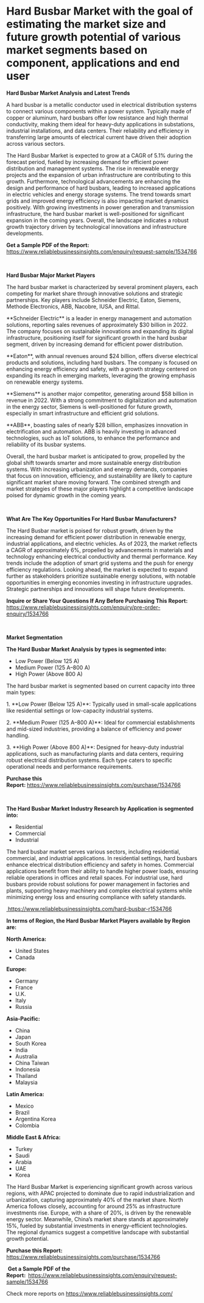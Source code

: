 <p><h1>Hard Busbar Market with the goal of estimating the market size and future growth potential of various market segments based on component, applications and end user</h1></p><p><strong>Hard Busbar Market Analysis and Latest Trends</strong></p>
<p><p>A hard busbar is a metallic conductor used in electrical distribution systems to connect various components within a power system. Typically made of copper or aluminum, hard busbars offer low resistance and high thermal conductivity, making them ideal for heavy-duty applications in substations, industrial installations, and data centers. Their reliability and efficiency in transferring large amounts of electrical current have driven their adoption across various sectors.</p><p>The Hard Busbar Market is expected to grow at a CAGR of 5.1% during the forecast period, fueled by increasing demand for efficient power distribution and management systems. The rise in renewable energy projects and the expansion of urban infrastructure are contributing to this growth. Furthermore, technological advancements are enhancing the design and performance of hard busbars, leading to increased applications in electric vehicles and energy storage systems. The trend towards smart grids and improved energy efficiency is also impacting market dynamics positively. With growing investments in power generation and transmission infrastructure, the hard busbar market is well-positioned for significant expansion in the coming years. Overall, the landscape indicates a robust growth trajectory driven by technological innovations and infrastructure developments.</p></p>
<p><strong>Get a Sample PDF of the Report:&nbsp;</strong> <a href="https://www.reliablebusinessinsights.com/enquiry/request-sample/1534766?utm_campaign=3298&utm_medium=2&utm_source=Github&utm_content=ia&utm_term=07042025&utm_id=hard-busbar">https://www.reliablebusinessinsights.com/enquiry/request-sample/1534766</a></p>
<p>&nbsp;</p>
<p><strong>Hard Busbar Major Market Players</strong></p>
<p><p>The hard busbar market is characterized by several prominent players, each competing for market share through innovative solutions and strategic partnerships. Key players include Schneider Electric, Eaton, Siemens, Methode Electronics, ABB, Nacobre, IUSA, and Rittal.</p><p>**Schneider Electric** is a leader in energy management and automation solutions, reporting sales revenues of approximately $30 billion in 2022. The company focuses on sustainable innovations and expanding its digital infrastructure, positioning itself for significant growth in the hard busbar segment, driven by increasing demand for efficient power distribution.</p><p>**Eaton**, with annual revenues around $24 billion, offers diverse electrical products and solutions, including hard busbars. The company is focused on enhancing energy efficiency and safety, with a growth strategy centered on expanding its reach in emerging markets, leveraging the growing emphasis on renewable energy systems.</p><p>**Siemens** is another major competitor, generating around $58 billion in revenue in 2022. With a strong commitment to digitalization and automation in the energy sector, Siemens is well-positioned for future growth, especially in smart infrastructure and efficient grid solutions.</p><p>**ABB**, boasting sales of nearly $28 billion, emphasizes innovation in electrification and automation. ABB is heavily investing in advanced technologies, such as IoT solutions, to enhance the performance and reliability of its busbar systems.</p><p>Overall, the hard busbar market is anticipated to grow, propelled by the global shift towards smarter and more sustainable energy distribution systems. With increasing urbanization and energy demands, companies that focus on innovation, efficiency, and sustainability are likely to capture significant market share moving forward. The combined strength and market strategies of these major players highlight a competitive landscape poised for dynamic growth in the coming years.</p></p>
<p>&nbsp;</p>
<p><strong>What Are The Key Opportunities For Hard Busbar Manufacturers?</strong></p>
<p><p>The Hard Busbar market is poised for robust growth, driven by the increasing demand for efficient power distribution in renewable energy, industrial applications, and electric vehicles. As of 2023, the market reflects a CAGR of approximately 6%, propelled by advancements in materials and technology enhancing electrical conductivity and thermal performance. Key trends include the adoption of smart grid systems and the push for energy efficiency regulations. Looking ahead, the market is expected to expand further as stakeholders prioritize sustainable energy solutions, with notable opportunities in emerging economies investing in infrastructure upgrades. Strategic partnerships and innovations will shape future developments.</p></p>
<p><strong>Inquire or Share Your Questions If Any Before Purchasing This Report:</strong> <a href="https://www.reliablebusinessinsights.com/enquiry/pre-order-enquiry/1534766?utm_campaign=3298&utm_medium=2&utm_source=Github&utm_content=ia&utm_term=07042025&utm_id=hard-busbar">https://www.reliablebusinessinsights.com/enquiry/pre-order-enquiry/1534766</a></p>
<p>&nbsp;</p>
<p><strong>Market Segmentation</strong></p>
<p><strong>The Hard Busbar Market Analysis by types is segmented into:</strong></p>
<p><ul><li>Low Power (Below 125 A)</li><li>Medium Power (125 A–800 A)</li><li>High Power (Above 800 A)</li></ul></p>
<p><p>The hard busbar market is segmented based on current capacity into three main types: </p><p>1. **Low Power (Below 125 A)**: Typically used in small-scale applications like residential settings or low-capacity industrial systems.</p><p>2. **Medium Power (125 A–800 A)**: Ideal for commercial establishments and mid-sized industries, providing a balance of efficiency and power handling.</p><p>3. **High Power (Above 800 A)**: Designed for heavy-duty industrial applications, such as manufacturing plants and data centers, requiring robust electrical distribution systems. Each type caters to specific operational needs and performance requirements.</p></p>
<p><strong>Purchase this Report:&nbsp;</strong><a href="https://www.reliablebusinessinsights.com/purchase/1534766?utm_campaign=3298&utm_medium=2&utm_source=Github&utm_content=ia&utm_term=07042025&utm_id=hard-busbar">https://www.reliablebusinessinsights.com/purchase/1534766</a></p>
<p>&nbsp;</p>
<p><strong>The Hard Busbar Market Industry Research by Application is segmented into:</strong></p>
<p><ul><li>Residential</li><li>Commercial</li><li>Industrial</li></ul></p>
<p><p>The hard busbar market serves various sectors, including residential, commercial, and industrial applications. In residential settings, hard busbars enhance electrical distribution efficiency and safety in homes. Commercial applications benefit from their ability to handle higher power loads, ensuring reliable operations in offices and retail spaces. For industrial use, hard busbars provide robust solutions for power management in factories and plants, supporting heavy machinery and complex electrical systems while minimizing energy loss and ensuring compliance with safety standards.</p></p>
<p><a href="https://www.reliablebusinessinsights.com/hard-busbar-r1534766?utm_campaign=3298&utm_medium=2&utm_source=Github&utm_content=ia&utm_term=07042025&utm_id=hard-busbar">&nbsp;https://www.reliablebusinessinsights.com/hard-busbar-r1534766</a></p>
<p><strong>In terms of Region, the Hard Busbar Market Players available by Region are:</strong></p>
<p>
    <p> <strong> North America: </strong>
        <ul>
            <li>United States</li>
            <li>Canada</li>
        </ul>
        </p> 
    <p> <strong> Europe: </strong>
        <ul>
            <li>Germany</li>
            <li>France</li>
            <li>U.K.</li>
            <li>Italy</li>
            <li>Russia</li>
        </ul>
        </p> 
    <p> <strong> Asia-Pacific: </strong>
        <ul>
            <li>China</li>
            <li>Japan</li>
            <li>South Korea</li>
            <li>India</li>
            <li>Australia</li>
            <li>China Taiwan</li>
            <li>Indonesia</li>
            <li>Thailand</li>
            <li>Malaysia</li>
        </ul>
        </p> 
    <p> <strong> Latin America: </strong>
        <ul>
            <li>Mexico</li>
            <li>Brazil</li>
            <li>Argentina Korea</li>
            <li>Colombia</li>
        </ul>
        </p> 
    <p> <strong> Middle East & Africa: </strong>
        <ul>
            <li>Turkey</li>
            <li>Saudi</li>
            <li>Arabia</li>
            <li>UAE</li>
            <li>Korea</li>
        </ul>
    </p>
    </p>
<p><p>The Hard Busbar Market is experiencing significant growth across various regions, with APAC projected to dominate due to rapid industrialization and urbanization, capturing approximately 40% of the market share. North America follows closely, accounting for around 25% as infrastructure investments rise. Europe, with a share of 20%, is driven by the renewable energy sector. Meanwhile, China’s market share stands at approximately 15%, fueled by substantial investments in energy-efficient technologies. The regional dynamics suggest a competitive landscape with substantial growth potential.</p></p>
<p><strong>Purchase this Report: </strong><a href="https://www.reliablebusinessinsights.com/purchase/1534766?utm_campaign=3298&utm_medium=2&utm_source=Github&utm_content=ia&utm_term=07042025&utm_id=hard-busbar">https://www.reliablebusinessinsights.com/purchase/1534766</a></p>
<p>&nbsp;<strong>Get a Sample PDF of the Report:&nbsp;&nbsp;</strong><a href="https://www.reliablebusinessinsights.com/enquiry/request-sample/1534766?utm_campaign=3298&utm_medium=2&utm_source=Github&utm_content=ia&utm_term=07042025&utm_id=hard-busbar">https://www.reliablebusinessinsights.com/enquiry/request-sample/1534766</a></p>
<p><strong></strong></p>
<p>Check more reports on <a href="https://www.reliablebusinessinsights.com/?utm_campaign=3298&utm_medium=2&utm_source=Github&utm_content=ia&utm_term=07042025&utm_id=hard-busbar">https://www.reliablebusinessinsights.com/</a></p>
